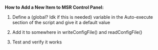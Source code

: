**How to Add a New Item to MSR Control Panel:**<br>

1. Define a (global? Idk if this is needed) variable in the Auto-execute section of the script and give it a default value

2. Add it to somewhere in writeConfigFile() and readConfigFile()

3. Test and verify it works